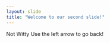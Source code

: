 ```yaml
---
layout: slide
title: "Welcome to our second slide!"
---
```

Not Witty
Use the left arrow to go back!
